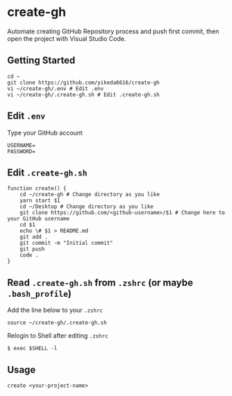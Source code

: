 # create-gh

Automate creating GitHub Repository process and push first commit, then open the project with Visual Studio Code.

## Getting Started

```
cd ~
git clone https://github.com/yikeda6616/create-gh
vi ~/create-gh/.env # Edit .env
vi ~/create-gh/.create-gh.sh # Edit .create-gh.sh
```

## Edit `.env`

Type your GitHub account

```
USERNAME=
PASSWORD=
```

## Edit `.create-gh.sh`

```
function create() {
    cd ~/create-gh # Change directory as you like
    yarn start $1
    cd ~/Desktop # Change directory as you like
    git clone https://github.com/<github-username>/$1 # Change here to your GitHub username
    cd $1
    echo \# $1 > README.md
    git add .
    git commit -m "Initial commit"
    git push
    code .
}
```

## Read `.create-gh.sh` from `.zshrc` (or maybe `.bash_profile`)

Add the line below to your `.zshrc`

```
source ~/create-gh/.create-gh.sh
```

Relogin to Shell after editing `.zshrc`

```
$ exec $SHELL -l
```

## Usage

```
create <your-project-name>
```

